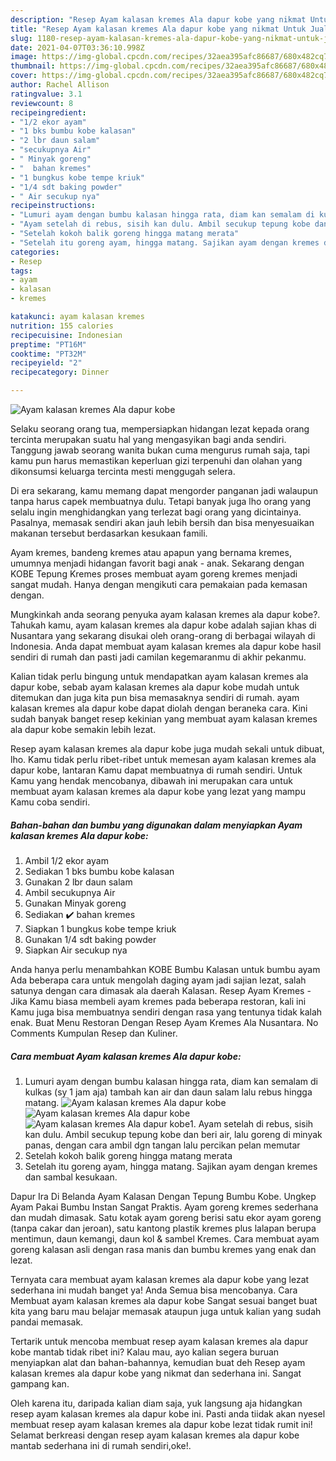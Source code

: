 ```yaml
---
description: "Resep Ayam kalasan kremes Ala dapur kobe yang nikmat Untuk Jualan"
title: "Resep Ayam kalasan kremes Ala dapur kobe yang nikmat Untuk Jualan"
slug: 1180-resep-ayam-kalasan-kremes-ala-dapur-kobe-yang-nikmat-untuk-jualan
date: 2021-04-07T03:36:10.998Z
image: https://img-global.cpcdn.com/recipes/32aea395afc86687/680x482cq70/ayam-kalasan-kremes-ala-dapur-kobe-foto-resep-utama.jpg
thumbnail: https://img-global.cpcdn.com/recipes/32aea395afc86687/680x482cq70/ayam-kalasan-kremes-ala-dapur-kobe-foto-resep-utama.jpg
cover: https://img-global.cpcdn.com/recipes/32aea395afc86687/680x482cq70/ayam-kalasan-kremes-ala-dapur-kobe-foto-resep-utama.jpg
author: Rachel Allison
ratingvalue: 3.1
reviewcount: 8
recipeingredient:
- "1/2 ekor ayam"
- "1 bks bumbu kobe kalasan"
- "2 lbr daun salam"
- "secukupnya Air"
- " Minyak goreng"
- "  bahan kremes"
- "1 bungkus kobe tempe kriuk"
- "1/4 sdt baking powder"
- " Air secukup nya"
recipeinstructions:
- "Lumuri ayam dengan bumbu kalasan hingga rata, diam kan semalam di kulkas (sy 1 jam aja) tambah kan air dan daun salam lalu rebus hingga matang."
- "Ayam setelah di rebus, sisih kan dulu. Ambil secukup tepung kobe dan beri air, lalu goreng di minyak panas, dengan cara ambil dgn tangan lalu percikan pelan memutar"
- "Setelah kokoh balik goreng hingga matang merata"
- "Setelah itu goreng ayam, hingga matang. Sajikan ayam dengan kremes dan sambal kesukaan."
categories:
- Resep
tags:
- ayam
- kalasan
- kremes

katakunci: ayam kalasan kremes 
nutrition: 155 calories
recipecuisine: Indonesian
preptime: "PT16M"
cooktime: "PT32M"
recipeyield: "2"
recipecategory: Dinner

---
```



![Ayam kalasan kremes Ala dapur kobe](https://img-global.cpcdn.com/recipes/32aea395afc86687/680x482cq70/ayam-kalasan-kremes-ala-dapur-kobe-foto-resep-utama.jpg)

Selaku seorang orang tua, mempersiapkan hidangan lezat kepada orang tercinta merupakan suatu hal yang mengasyikan bagi anda sendiri. Tanggung jawab seorang  wanita bukan cuma mengurus rumah saja, tapi kamu pun harus memastikan keperluan gizi terpenuhi dan olahan yang dikonsumsi keluarga tercinta mesti menggugah selera.

Di era  sekarang, kamu memang dapat mengorder panganan jadi walaupun tanpa harus capek membuatnya dulu. Tetapi banyak juga lho orang yang selalu ingin menghidangkan yang terlezat bagi orang yang dicintainya. Pasalnya, memasak sendiri akan jauh lebih bersih dan bisa menyesuaikan makanan tersebut berdasarkan kesukaan famili. 

Ayam kremes, bandeng kremes atau apapun yang bernama kremes, umumnya menjadi hidangan favorit bagi anak - anak. Sekarang dengan KOBE Tepung Kremes proses membuat ayam goreng kremes menjadi sangat mudah. Hanya dengan mengikuti cara pemakaian pada kemasan dengan.

Mungkinkah anda seorang penyuka ayam kalasan kremes ala dapur kobe?. Tahukah kamu, ayam kalasan kremes ala dapur kobe adalah sajian khas di Nusantara yang sekarang disukai oleh orang-orang di berbagai wilayah di Indonesia. Anda dapat membuat ayam kalasan kremes ala dapur kobe hasil sendiri di rumah dan pasti jadi camilan kegemaranmu di akhir pekanmu.

Kalian tidak perlu bingung untuk mendapatkan ayam kalasan kremes ala dapur kobe, sebab ayam kalasan kremes ala dapur kobe mudah untuk ditemukan dan juga kita pun bisa memasaknya sendiri di rumah. ayam kalasan kremes ala dapur kobe dapat diolah dengan beraneka cara. Kini sudah banyak banget resep kekinian yang membuat ayam kalasan kremes ala dapur kobe semakin lebih lezat.

Resep ayam kalasan kremes ala dapur kobe juga mudah sekali untuk dibuat, lho. Kamu tidak perlu ribet-ribet untuk memesan ayam kalasan kremes ala dapur kobe, lantaran Kamu dapat membuatnya di rumah sendiri. Untuk Kamu yang hendak mencobanya, dibawah ini merupakan cara untuk membuat ayam kalasan kremes ala dapur kobe yang lezat yang mampu Kamu coba sendiri.

<!--inarticleads1-->

##### Bahan-bahan dan bumbu yang digunakan dalam menyiapkan Ayam kalasan kremes Ala dapur kobe:

1. Ambil 1/2 ekor ayam
1. Sediakan 1 bks bumbu kobe kalasan
1. Gunakan 2 lbr daun salam
1. Ambil secukupnya Air
1. Gunakan  Minyak goreng
1. Sediakan  ✔️ bahan kremes
1. Siapkan 1 bungkus kobe tempe kriuk
1. Gunakan 1/4 sdt baking powder
1. Siapkan  Air secukup nya


Anda hanya perlu menambahkan KOBE Bumbu Kalasan untuk bumbu ayam Ada beberapa cara untuk mengolah daging ayam jadi sajian lezat, salah satunya dengan cara dimasak ala daerah Kalasan. Resep Ayam Kremes - Jika Kamu biasa membeli ayam kremes pada beberapa restoran, kali ini Kamu juga bisa membuatnya sendiri dengan rasa yang tentunya tidak kalah enak. Buat Menu Restoran Dengan Resep Ayam Kremes Ala Nusantara. No Comments Kumpulan Resep dan Kuliner. 

<!--inarticleads2-->

##### Cara membuat Ayam kalasan kremes Ala dapur kobe:

1. Lumuri ayam dengan bumbu kalasan hingga rata, diam kan semalam di kulkas (sy 1 jam aja) tambah kan air dan daun salam lalu rebus hingga matang.
<img src="https://img-global.cpcdn.com/steps/4caf0fea305e3c44/160x128cq70/ayam-kalasan-kremes-ala-dapur-kobe-langkah-memasak-1-foto.jpg" alt="Ayam kalasan kremes Ala dapur kobe"><img src="https://img-global.cpcdn.com/steps/e3f37541ea841d9e/160x128cq70/ayam-kalasan-kremes-ala-dapur-kobe-langkah-memasak-1-foto.jpg" alt="Ayam kalasan kremes Ala dapur kobe"><img src="https://img-global.cpcdn.com/steps/9fc222e30233793e/160x128cq70/ayam-kalasan-kremes-ala-dapur-kobe-langkah-memasak-1-foto.jpg" alt="Ayam kalasan kremes Ala dapur kobe">1. Ayam setelah di rebus, sisih kan dulu. Ambil secukup tepung kobe dan beri air, lalu goreng di minyak panas, dengan cara ambil dgn tangan lalu percikan pelan memutar
1. Setelah kokoh balik goreng hingga matang merata
1. Setelah itu goreng ayam, hingga matang. Sajikan ayam dengan kremes dan sambal kesukaan.


Dapur Ira Di Belanda Ayam Kalasan Dengan Tepung Bumbu Kobe. Ungkep Ayam Pakai Bumbu Instan Sangat Praktis. Ayam goreng kremes sederhana dan mudah dimasak. Satu kotak ayam goreng berisi satu ekor ayam goreng (tanpa cakar dan jeroan), satu kantong plastik kremes plus lalapan berupa mentimun, daun kemangi, daun kol &amp; sambel Kremes. Cara membuat ayam goreng kalasan asli dengan rasa manis dan bumbu kremes yang enak dan lezat. 

Ternyata cara membuat ayam kalasan kremes ala dapur kobe yang lezat sederhana ini mudah banget ya! Anda Semua bisa mencobanya. Cara Membuat ayam kalasan kremes ala dapur kobe Sangat sesuai banget buat kita yang baru mau belajar memasak ataupun juga untuk kalian yang sudah pandai memasak.

Tertarik untuk mencoba membuat resep ayam kalasan kremes ala dapur kobe mantab tidak ribet ini? Kalau mau, ayo kalian segera buruan menyiapkan alat dan bahan-bahannya, kemudian buat deh Resep ayam kalasan kremes ala dapur kobe yang nikmat dan sederhana ini. Sangat gampang kan. 

Oleh karena itu, daripada kalian diam saja, yuk langsung aja hidangkan resep ayam kalasan kremes ala dapur kobe ini. Pasti anda tiidak akan nyesel membuat resep ayam kalasan kremes ala dapur kobe lezat tidak rumit ini! Selamat berkreasi dengan resep ayam kalasan kremes ala dapur kobe mantab sederhana ini di rumah sendiri,oke!.

